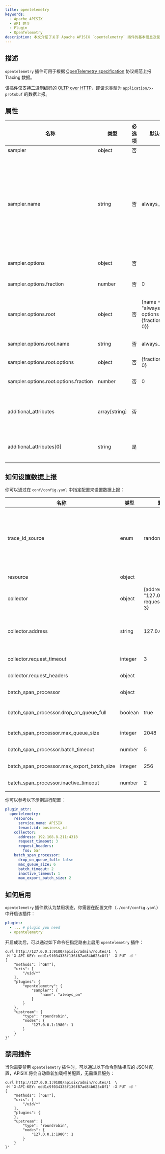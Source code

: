 ```yaml
---
title: opentelemetry
keywords:
  - Apache APISIX
  - API 网关
  - Plugin
  - OpenTelemetry
description: 本文介绍了关于 Apache APISIX `opentelemetry` 插件的基本信息及使用方法。
---
```


<!--
#
# Licensed to the Apache Software Foundation (ASF) under one or more
# contributor license agreements.  See the NOTICE file distributed with
# this work for additional information regarding copyright ownership.
# The ASF licenses this file to You under the Apache License, Version 2.0
# (the "License"); you may not use this file except in compliance with
# the License.  You may obtain a copy of the License at
#
#     http://www.apache.org/licenses/LICENSE-2.0
#
# Unless required by applicable law or agreed to in writing, software
# distributed under the License is distributed on an "AS IS" BASIS,
# WITHOUT WARRANTIES OR CONDITIONS OF ANY KIND, either express or implied.
# See the License for the specific language governing permissions and
# limitations under the License.
#
-->

## 描述

`opentelemetry` 插件可用于根据 [OpenTelemetry specification](https://opentelemetry.io/docs/reference/specification/) 协议规范上报 Tracing 数据。

该插件仅支持二进制编码的 [OLTP over HTTP](https://opentelemetry.io/docs/reference/specification/protocol/otlp/#otlphttp)，即请求类型为 `application/x-protobuf` 的数据上报。

## 属性

| 名称                                  | 类型           | 必选项 | 默认值                                           | 有效值                                                      | 描述                                                  |
| ------------------------------------- | ------------- | ------ | ----------------------------------------------- | ------------------------------------------------------------ | ----------------------------------------------------- |
| sampler                               | object        | 否     |                                                 |                                                              | 采样策略。 |
| sampler.name                          | string        | 否     | always_off                                      | ["always_on", "always_off", "trace_id_ratio", "parent_base"] | 采样策略。`always_on`：全采样；`always_off`：不采样；`trace_id_ratio`：基于 trace id 的百分比采样；`parent_base`：如果存在 tracing 上游，则使用上游的采样决定，否则使用配置的采样策略决策。 |
| sampler.options                       | object        | 否     |                                                 | {fraction = 0, root = {name = "always_off"}}                 | 采样策略参数。 |
| sampler.options.fraction              | number        | 否     | 0                                               | [0, 1]                                                       | `trace_id_ratio` 采样策略的百分比。 |
| sampler.options.root                  | object        | 否     | {name = "always_off", options = {fraction = 0}} |                                                              | `parent_base` 采样策略在没有上游 tracing 时，会使用 root 采样策略做决策。 |
| sampler.options.root.name             | string        | 否     | always_off                                      | ["always_on", "always_off", "trace_id_ratio"]                | root 采样策略。 |
| sampler.options.root.options          | object        | 否     | {fraction = 0}                                  |                                                              | root 采样策略参数。 |
| sampler.options.root.options.fraction | number        | 否     | 0                                               | [0, 1]                                                       | `trace_id_ratio` root 采样策略的百分比 |
| additional_attributes                 | array[string] | 否     |                                                 |                                                              | 追加到 trace span 的额外属性（变量名为 `key`，变量值为 `value`）。 |
| additional_attributes[0]              | string        | 是     |                                                 |                                                              | APISIX 或 NGINX 变量，例如：`http_header` 或者 `route_id`。 |

## 如何设置数据上报

你可以通过在 `conf/config.yaml` 中指定配置来设置数据上报：

| 名称                                       | 类型    | 默认值                                             | 描述                                                                                                                                             |
| ------------------------------------------ | ------- | ------------------------------------------------- | ------------------------------------------------------------------------------------------------------------------------------------------------- |
| trace_id_source                            | enum    | random                                            | trace ID 的来源。有效值为：`random` 或 `x-request-id`。当设置为 `x-request-id` 时，`x-request-id` 头的值将用作跟踪 ID。请确保当前请求 ID 是符合 TraceID 规范的：`[0-9a-f]{32}`。 |
| resource                                   | object  |                                                   | 追加到 trace 的额外 [resource](https://github.com/open-telemetry/opentelemetry-specification/blob/main/specification/resource/sdk.md)。 |
| collector                                  | object  | {address = "127.0.0.1:4318", request_timeout = 3} | OpenTelemetry Collector 配置。 |
| collector.address                          | string  | 127.0.0.1:4318                                    | 数据采集服务的地址。如果数据采集服务使用的是 HTTPS 协议，可以将 address 设置为 https://127.0.0.1:4318。 |
| collector.request_timeout                  | integer | 3                                                 | 数据采集服务上报请求超时时长，单位为秒。 |
| collector.request_headers                  | object  |                                                   | 数据采集服务上报请求附加的 HTTP 请求头。 |
| batch_span_processor                       | object  |                                                   | trace span 处理器参数配置。 |
| batch_span_processor.drop_on_queue_full    | boolean | true                                              | 如果设置为 `true` 时，则在队列排满时删除 span。否则，强制处理批次。|
| batch_span_processor.max_queue_size        | integer | 2048                                              | 处理器缓存队列容量的最大值。 |
| batch_span_processor.batch_timeout         | number  | 5                                                 | 构造一批 span 超时时间，单位为秒。 |
| batch_span_processor.max_export_batch_size | integer | 256                                               | 单个批次中要处理的 span 数量。 |
| batch_span_processor.inactive_timeout      | number  | 2                                                 | 两个处理批次之间的时间间隔，单位为秒。 |

你可以参考以下示例进行配置：

```yaml title="./conf/config.yaml"
plugin_attr:
  opentelemetry:
    resource:
      service.name: APISIX
      tenant.id: business_id
    collector:
      address: 192.168.8.211:4318
      request_timeout: 3
      request_headers:
        foo: bar
    batch_span_processor:
      drop_on_queue_full: false
      max_queue_size: 6
      batch_timeout: 2
      inactive_timeout: 1
      max_export_batch_size: 2
```

## 如何启用

`opentelemetry` 插件默认为禁用状态，你需要在配置文件（`./conf/config.yaml`）中开启该插件：

```yaml title="./conf/config.yaml"
plugins:
  - ... # plugin you need
  - opentelemetry
```

开启成功后，可以通过如下命令在指定路由上启用 `opentelemetry` 插件：

```shell
curl http://127.0.0.1:9180/apisix/admin/routes/1  \
-H 'X-API-KEY: edd1c9f034335f136f87ad84b625c8f1' -X PUT -d '
{
    "methods": ["GET"],
    "uris": [
        "/uid/*"
    ],
    "plugins": {
        "opentelemetry": {
            "sampler": {
                "name": "always_on"
            }
        }
    },
    "upstream": {
        "type": "roundrobin",
        "nodes": {
            "127.0.0.1:1980": 1
        }
    }
}'
```

## 禁用插件

当你需要禁用 `opentelemetry` 插件时，可以通过以下命令删除相应的 JSON 配置，APISIX 将会自动重新加载相关配置，无需重启服务：

```shell
curl http://127.0.0.1:9180/apisix/admin/routes/1  \
-H 'X-API-KEY: edd1c9f034335f136f87ad84b625c8f1' -X PUT -d '
{
    "methods": ["GET"],
    "uris": [
        "/uid/*"
    ],
    "plugins": {
    },
    "upstream": {
        "type": "roundrobin",
        "nodes": {
            "127.0.0.1:1980": 1
        }
    }
}'
```
